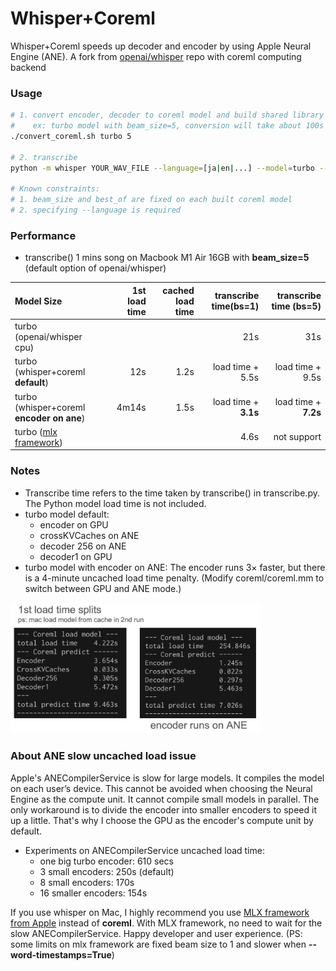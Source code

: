 # Whisper+Coreml
Whisper+Coreml speeds up decoder and encoder by using Apple Neural Engine (ANE).
A fork from [openai/whisper](https://github.com/openai/whisper) repo with coreml computing backend

### Usage
```sh
# 1. convert encoder, decoder to coreml model and build shared library
#    ex: turbo model with beam_size=5, conversion will take about 100s
./convert_coreml.sh turbo 5

# 2. transcribe
python -m whisper YOUR_WAV_FILE --language=[ja|en|...] --model=turbo --beam_size=beam_size --best_of=beam_size --word_timestamps=True --use_coreml=True

# Known constraints:
# 1. beam_size and best_of are fixed on each built coreml model
# 2. specifying --language is required
```

### Performance
* transcribe() 1 mins song on Macbook M1 Air 16GB with **beam_size=5** (default option of openai/whisper)


|  Model Size  | 1st load time | cached load time | transcribe time(bs=1) | transcribe time (bs=5)|
|:------|----------:|------------------:|------------------:|------------------:|
| turbo (openai/whisper cpu)  |     |          |21s  |      31s       |
| turbo (whisper+coreml **default**) |  12s   |    1.2s        |load time + 5.5s|load time + 9.5s|
| turbo (whisper+coreml **encoder on ane**)  |4m14s|1.5s| load time + **3.1s**|load time + **7.2s**       |
| turbo ([mlx framework](https://github.com/ml-explore/mlx-examples/tree/main/whisper))| | | 4.6s| not support|

### Notes

* Transcribe time refers to the time taken by transcribe() in transcribe.py. The Python model load time is not included.
* turbo model default:
  * encoder on GPU
  * crossKVCaches on ANE
  * decoder 256 on ANE
  * decoder1 on GPU
* turbo model with encoder on ANE: The encoder runs 3× faster, but there is a 4-minute uncached load time penalty. (Modify coreml/coreml.mm to switch between GPU and ANE mode.)

<img src="./img/first_load_time.jpg" alt="isolated" width="400"/>

### About ANE slow uncached load issue
Apple's ANECompilerService is slow for large models. It compiles the model on each user’s device. This cannot be avoided when choosing the Neural Engine as the compute unit. It cannot compile small models in parallel. The only workaround is to divide the encoder into smaller encoders to speed it up a little. That's why I choose the GPU as the encoder's compute unit by default.

* Experiments on ANECompilerService uncached load time:
  * one big turbo encoder: 610 secs
  * 3 small encoders: 250s (default)
  * 8 small encoders: 170s
  * 16 smaller encoders: 154s

If you use whisper on Mac, I highly recommend you use [MLX framework from Apple](https://github.com/ml-explore/mlx-examples/tree/main/whisper) instead of **coreml**. With MLX framework, no need to wait for the slow ANECompilerService. Happy developer and user experience. (PS: some limits on mlx framework are fixed beam size to 1 and slower when **--word-timestamps=True**)

